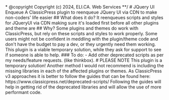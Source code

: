 <?php
/**
 * Plugin Name: JQuery UI Reenqueue
 * Plugin URI: https://elica-webservices.it/
 * Description: A plugin to reenqueue JQuery UI and make non-coders' life easier
 * Version: 1.1
 * Requires PHP: 7.0
 * Requires CP: 2.0
 * Author: Elisabetta Carrara
 * Author URI: https://elica-webservices.it/
 * License: GNU General Public License v2 or later
 * License URI: https://www.gnu.org/licenses/gpl-2.0.html
 * Text Domain: jquery-ui-reenqueue
 * Domain Path: /languages/
 * @author Elisabetta Carrara <info@elica-webservices.it>
 * @copyright Copyright (c) 2024, ELI.CA. Web Services
**/

# JQuery UI Enqueue

A ClassicPress plugin to reenqueue JQuery UI via CDN to make non-coders' life easier

## What does it do?

It reenqueues scripts and styles for JQueryUI via CDN making sure it's loaded first before all other plugins and theme are

## Why?

Some plugins and themes do work with ClassicPress, but rely on these scripts and styles to work properly.
Some users might not be confident in meddling with the plugin/theme code and don't have the budget to pay a dev,
or they urgently need them working.
This plugin is a viable temporary solution, while they ask for support to see if someone is able to help.

### To do:

- Add other deprecated scripts as per my needs/feature requests. (like thinkbox).

# PLEASE NOTE

This plugin is a temporary solution!

Another method I would not recommend is including the missing libraries in each of the affected plugins or themes.

As ClassicPress v3 approaches it is better to follow the guides that can be found here: https://www.classicpress.net/deprecated-scripts/
Following the guides will help in getting rid of the deprecated libraries and will allow the use of more performant code.
